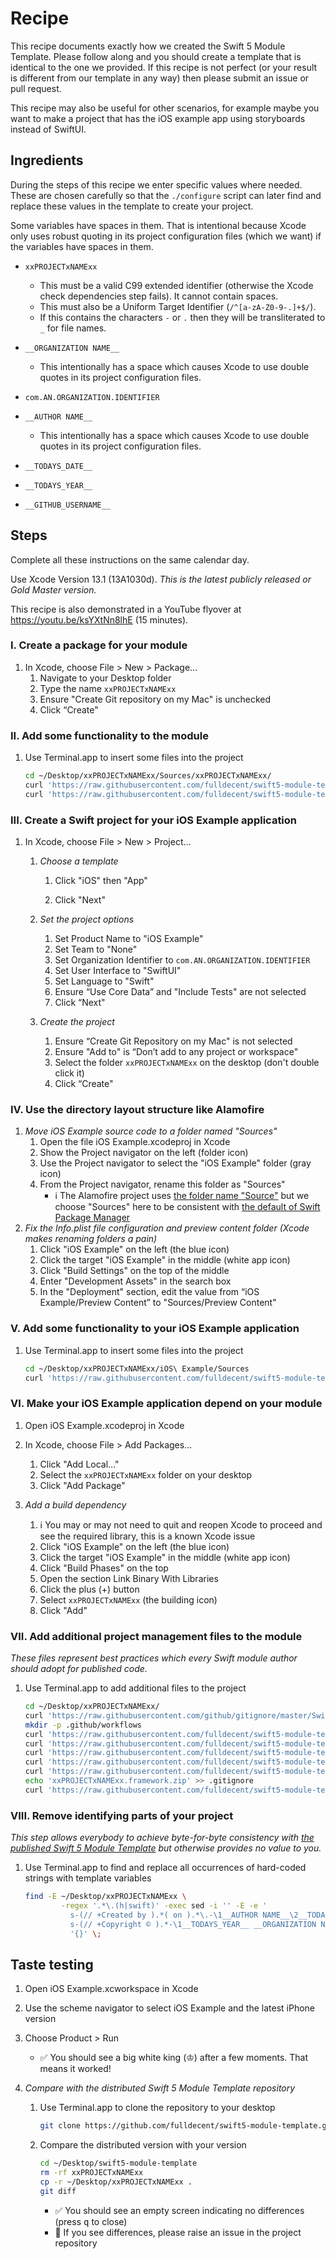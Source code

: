 # Recipe

This recipe documents exactly how we created the Swift 5 Module Template. Please follow along and you should create a template that is identical to the one we provided. If this recipe is not perfect (or your result is different from our template in any way) then please submit an issue or pull request.

This recipe may also be useful for other scenarios, for example maybe you want to make a project that has the iOS example app using storyboards instead of SwiftUI.


## Ingredients

During the steps of this recipe we enter specific values where needed. These are chosen carefully so that the `./configure` script can later find and replace these values in the template to create your project.

Some variables have spaces in them. That is intentional because Xcode only uses robust quoting in its project configuration files (which we want) if the variables have spaces in them.

-   `xxPROJECTxNAMExx`
    -   This must be a valid C99 extended identifier (otherwise the Xcode check dependencies step fails). It cannot contain spaces.
    -   This must also be a Uniform Target Identifier (``/^[a-zA-Z0-9-.]+$/``).
    -   If this contains the characters `-` or `.` then they will be transliterated to `_` for file names.

-   `__ORGANIZATION NAME__`
    -   This intentionally has a space which causes Xcode to use double quotes in its project configuration files.
    
-   `com.AN.ORGANIZATION.IDENTIFIER`

-   `__AUTHOR NAME__`
    -   This intentionally has a space which causes Xcode to use double quotes in its project configuration files.

-   `__TODAYS_DATE__`

-   `__TODAYS_YEAR__`

-   `__GITHUB_USERNAME__`


## Steps

Complete all these instructions on the same calendar day.

Use Xcode Version 13.1 (13A1030d). *This is the latest publicly released or Gold Master version.*

This recipe is also demonstrated in a YouTube flyover at https://youtu.be/ksYXtNn8lhE (15 minutes).

### I. Create a package for your module

1. In Xcode, choose File > New > Package…
   1. Navigate to your Desktop folder
   2. Type the name `xxPROJECTxNAMExx`
   3. Ensure "Create Git repository on my Mac" is unchecked
   4. Click “Create"


### II. Add some functionality to the module

1. Use Terminal.app to insert some files into the project

   ```sh
   cd ~/Desktop/xxPROJECTxNAMExx/Sources/xxPROJECTxNAMExx/
   curl 'https://raw.githubusercontent.com/fulldecent/swift5-module-template/master/xxPROJECTxNAMExx/Sources/xxPROJECTxNAMExx/xxPROJECTxNAMExx.swift' -o xxPROJECTxNAMExx.swift
   curl 'https://raw.githubusercontent.com/fulldecent/swift5-module-template/master/xxPROJECTxNAMExx/Sources/xxPROJECTxNAMExx/White%20King.swift' -o White\ King.swift
   ```

### III. Create a Swift project for your iOS Example application

1. In Xcode, choose File > New > Project…
   1. *Choose a template*
      1. Click "iOS" then "App"

      2. Click "Next"

   2. *Set the project options*
      1. Set Product Name to "iOS Example"
      2. Set Team to "None"
      3. Set Organization Identifier to `com.AN.ORGANIZATION.IDENTIFIER`
      4. Set User Interface to "SwiftUI"
      5. Set Language to "Swift"
      7. Ensure “Use Core Data” and "Include Tests" are not selected
      8. Click “Next"
   3. *Create the project*
      1. Ensure “Create Git Repository on my Mac" is not selected
      2. Ensure "Add to" is “Don’t add to any project or workspace"
      3. Select the folder `xxPROJECTxNAMExx` on the desktop (don't double click it)
      4. Click “Create"

### IV. Use the directory layout structure like Alamofire

1. *Move iOS Example source code to a folder named "Sources"*
   1. Open the file iOS Example.xcodeproj in Xcode
   2. Show the Project navigator on the left (folder icon)
   3. Use the Project navigator to select the "iOS Example" folder (gray icon)
   4. From the Project navigator, rename this folder as "Sources"
      * :information_source: The Alamofire project uses [the folder name "Source"](https://github.com/Alamofire/Alamofire/tree/master/Example/Source) but we choose "Sources" here to be consistent with [the default of Swift Package Manager](https://github.com/apple/swift-package-manager/blob/4fd4df4275627ebc91a0f288c38658738cd9fa0f/Sources/Workspace/InitPackage.swift#L275)
2. *Fix the Info.plist file configuration and preview content folder (Xcode makes renaming folders a pain)*
   1. Click "iOS Example" on the left (the blue icon)
   2. Click the target "iOS Example" in the middle (white app icon)
   3. Click "Build Settings" on the top of the middle
   6. Enter "Development Assets" in the search box
   7. In the "Deployment" section, edit the value from “iOS Example/Preview Content” to "Sources/Preview Content"

### V. Add some functionality to your iOS Example application

1. Use Terminal.app to insert some files into the project

   ```sh
   cd ~/Desktop/xxPROJECTxNAMExx/iOS\ Example/Sources
   curl 'https://raw.githubusercontent.com/fulldecent/swift5-module-template/master/xxPROJECTxNAMExx/iOS%20Example/Sources/ContentView.swift' -o ContentView.swift
   ```

### VI. Make your iOS Example application depend on your module

1. Open iOS Example.xcodeproj in Xcode
2. In Xcode, choose File > Add Packages...
   1. Click "Add Local..."
   2. Select the `xxPROJECTxNAMExx` folder on your desktop
   3. Click "Add Package"

3. *Add a build dependency*
   1. :information_source: You may or may not need to quit and reopen Xcode to proceed and see the required library, this is a known Xcode issue
   1. Click "iOS Example" on the left (the blue icon)
   1. Click the target "iOS Example" in the middle (white app icon)
   1. Click "Build Phases" on the top
   1. Open the section Link Binary With Libraries
   1. Click the plus (+) button
   1. Select `xxPROJECTxNAMExx` (the building icon)
   1. Click "Add"

### VII. Add additional project management files to the module

*These files represent best practices which every Swift module author should adopt for published code.*

1. Use Terminal.app to add additional files to the project

    ```sh
    cd ~/Desktop/xxPROJECTxNAMExx/
    curl 'https://raw.githubusercontent.com/github/gitignore/master/Swift.gitignore' -o .gitignore
    mkdir -p .github/workflows
    curl 'https://raw.githubusercontent.com/fulldecent/swift5-module-template/master/xxPROJECTxNAMExx/.github/workflows/ci.yml' -o .github/workflows/ci.yml
    curl 'https://raw.githubusercontent.com/fulldecent/swift5-module-template/master/xxPROJECTxNAMExx/LICENSE' -o LICENSE
    curl 'https://raw.githubusercontent.com/fulldecent/swift5-module-template/master/xxPROJECTxNAMExx/README.md' -o README.md
    curl 'https://raw.githubusercontent.com/fulldecent/swift5-module-template/master/xxPROJECTxNAMExx/CHANGELOG.md' -o CHANGELOG.md
    curl 'https://raw.githubusercontent.com/fulldecent/swift5-module-template/master/xxPROJECTxNAMExx/CONTRIBUTING.md' -o CONTRIBUTING.md
    echo 'xxPROJECTxNAMExx.framework.zip' >> .gitignore
    curl 'https://raw.githubusercontent.com/fulldecent/swift5-module-template/master/xxPROJECTxNAMExx/Tests/CheckCocoaPodsQualityIndexes.rb' -o Tests/CheckCocoaPodsQualityIndexes.rb
    ```
### VIII. Remove identifying parts of your project

*This step allows everybody to achieve byte-for-byte consistency with [the published Swift 5 Module Template](https://github.com/fulldecent/swift5-module-template/tree/master/xxPROJECTxNAMExx) but otherwise provides no value to you.*

1. Use Terminal.app to find and replace all occurrences of hard-coded strings with template variables

   ```sh
   find -E ~/Desktop/xxPROJECTxNAMExx \
           -regex '.*\.(h|swift)' -exec sed -i '' -E -e '
             s-(// +Created by ).*( on ).*\.-\1__AUTHOR NAME__\2__TODAYS_DATE__.-
             s-(// +Copyright © ).*-\1__TODAYS_YEAR__ __ORGANIZATION NAME__. All rights reserved.-' \
             '{}' \;
   ```

## Taste testing

1. Open iOS Example.xcworkspace in Xcode

2. Use the scheme navigator to select iOS Example and the latest iPhone version

3. Choose Product > Run

   * :white_check_mark: You should see a big white king (♔) after a few moments. That means it worked!
   
4. *Compare with the distributed Swift 5 Module Template repository*

   1.  Use Terminal.app to clone the repository to your desktop

       ```sh
       git clone https://github.com/fulldecent/swift5-module-template.git ~/Desktop/swift5-module-template
       ```

   2.  Compare the distributed version with your version

       ```sh
       cd ~/Desktop/swift5-module-template
       rm -rf xxPROJECTxNAMExx
       cp -r ~/Desktop/xxPROJECTxNAMExx .
       git diff
       ```

       * :white_check_mark: You should see an empty screen indicating no differences (press <kbd>q</kbd> to close)
       * :mega: If you see differences, please raise an issue in the project repository

